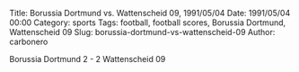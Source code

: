 Title: Borussia Dortmund vs. Wattenscheid 09, 1991/05/04
Date: 1991/05/04 00:00
Category: sports
Tags: football, football scores, Borussia Dortmund, Wattenscheid 09
Slug: borussia-dortmund-vs-wattenscheid-09
Author: carbonero


Borussia Dortmund 2 - 2 Wattenscheid 09
